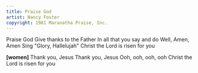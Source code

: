```yaml
---
title: Praise God
artist: Nancy Foster
copyright: 1981 Maranatha Praise, Inc.
---
```


Praise God
Give thanks to the Father
In all that you say and do
Well, Amen, Amen
Sing "Glory, Hallelujah"
Christ the Lord is risen for you

<strong>[women]</strong>
Thank you, Jesus
Thank you, Jesus
Ooh, ooh, ooh, ooh
Christ the Lord is risen for you














